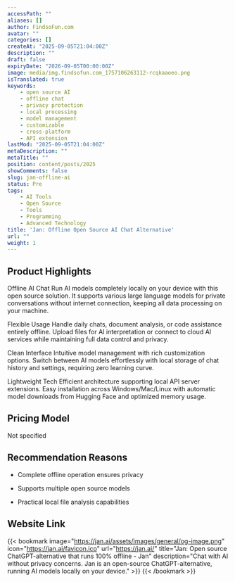 ```yaml
---
accessPath: ""
aliases: []
author: FindsoFun.com
avatar: ""
categories: []
createAt: "2025-09-05T21:04:00Z"
description: ""
draft: false
expiryDate: "2026-09-05T00:00:00Z"
image: media/img.findsofun.com_1757106263112-rcqkaaoeo.png
isTranslated: true
keywords:
    - open source AI
    - offline chat
    - privacy protection
    - local processing
    - model management
    - customizable
    - cross-platform
    - API extension
lastMod: "2025-09-05T21:04:00Z"
metaDescription: ""
metaTitle: ""
position: content/posts/2025
showComments: false
slug: jan-offline-ai
status: Pre
tags:
    - AI Tools
    - Open Source
    - Tools
    - Programming
    - Advanced Technology
title: 'Jan: Offline Open Source AI Chat Alternative'
url: ""
weight: 1
---
```

## Product Highlights
Offline AI Chat
Run AI models completely locally on your device with this open source solution. It supports various large language models for private conversations without internet connection, keeping all data processing on your machine.

Flexible Usage
Handle daily chats, document analysis, or code assistance entirely offline. Upload files for AI interpretation or connect to cloud AI services while maintaining full data control and privacy.

Clean Interface
Intuitive model management with rich customization options. Switch between AI models effortlessly with local storage of chat history and settings, requiring zero learning curve.

Lightweight Tech
Efficient architecture supporting local API server extensions. Easy installation across Windows/Mac/Linux with automatic model downloads from Hugging Face and optimized memory usage.

## Pricing Model
<!--more-->Not specified

## Recommendation Reasons
- Complete offline operation ensures privacy

- Supports multiple open source models

- Practical local file analysis capabilities

## Website Link
{{< bookmark image="https://jan.ai/assets/images/general/og-image.png" icon="https://jan.ai/favicon.ico" url="https://jan.ai/" title="Jan: Open source ChatGPT-alternative that runs 100% offline - Jan" description="Chat with AI without privacy concerns. Jan is an open-source ChatGPT-alternative, running AI models locally on your device." >}}
{{< /bookmark >}}

